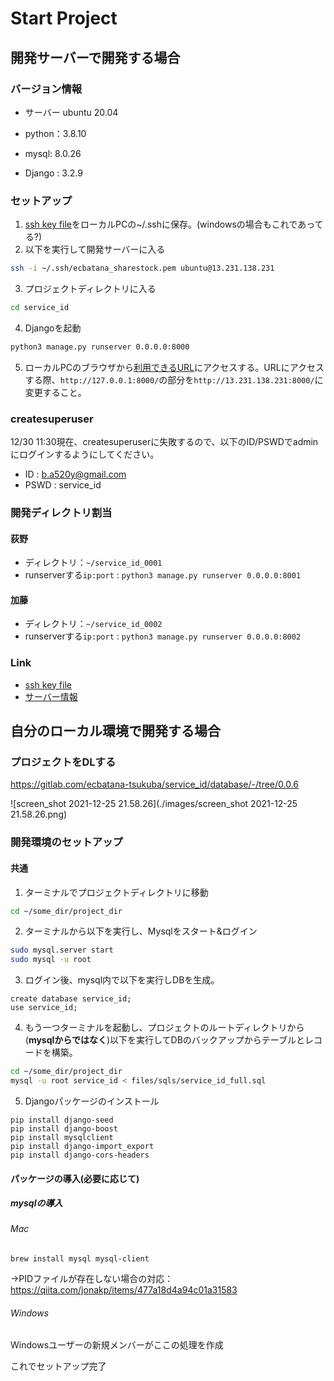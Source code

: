 # Start Project



## 開発サーバーで開発する場合

### バージョン情報

- サーバー ubuntu 20.04

- python：3.8.10
- mysql: 8.0.26
- Django : 3.2.9



### セットアップ

1. [ssh key file](https://www.dropbox.com/sh/eh8viz2cju3k7l5/AAAGWCZYHJzuTj5WqeXCgcL6a/key?dl=0&subfolder_nav_tracking=1)をローカルPCの~/.sshに保存。(windowsの場合もこれであってる?)
2. 以下を実行して開発サーバーに入る

```bash
ssh -i ~/.ssh/ecbatana_sharestock.pem ubuntu@13.231.138.231
```

3. プロジェクトディレクトリに入る

```bash
cd service_id
```

4. Djangoを起動

```bash
python3 manage.py runserver 0.0.0.0:8000
```

5. ローカルPCのブラウザから[利用できるURL](https://gitlab.com/ecbatana-tsukuba/service_id/database#url%E3%81%A8%E6%A9%9F%E8%83%BD)にアクセスする。URLにアクセスする際、`http://127.0.0.1:8000/`の部分を`http://13.231.138.231:8000/`に変更すること。



### createsuperuser

12/30 11:30現在、createsuperuserに失敗するので、以下のID/PSWDでadminにログインするようにしてください。

- ID : b.a520y@gmail.com
- PSWD : service_id



### 開発ディレクトリ割当

#### 荻野

- ディレクトリ：`~/service_id_0001`
- runserverする`ip:port` : `python3 manage.py runserver 0.0.0.0:8001` 



#### 加藤

- ディレクトリ：`~/service_id_0002`
- runserverする`ip:port` : `python3 manage.py runserver 0.0.0.0:8002`



### Link

- [ssh key file](https://www.dropbox.com/sh/eh8viz2cju3k7l5/AAAGWCZYHJzuTj5WqeXCgcL6a/key?dl=0&subfolder_nav_tracking=1)
- [サーバー情報](https://task.cafelatte.jp/projects/sabisuidpurototaipuzuo-cheng/wiki/wiki)



## 自分のローカル環境で開発する場合

### プロジェクトをDLする

https://gitlab.com/ecbatana-tsukuba/service_id/database/-/tree/0.0.6

![screen_shot 2021-12-25 21.58.26](./images/screen_shot 2021-12-25 21.58.26.png)



### 開発環境のセットアップ

#### 共通

1. ターミナルでプロジェクトディレクトリに移動

```bash
cd ~/some_dir/project_dir
```

2. ターミナルから以下を実行し、Mysqlをスタート&ログイン

```bash
sudo mysql.server start
sudo mysql -u root
```

3. ログイン後、mysql内で以下を実行しDBを生成。

```mysql
create database service_id;
use service_id;
```

4. もう一つターミナルを起動し、プロジェクトのルートディレクトリから(**mysqlからではなく**)以下を実行してDBのバックアップからテーブルとレコードを構築。

```bash
cd ~/some_dir/project_dir
mysql -u root service_id < files/sqls/service_id_full.sql
```

5. Djangoパッケージのインストール

```
pip install django-seed
pip install django-boost
pip install mysqlclient
pip install django-import_export
pip install django-cors-headers
```





#### パッケージの導入(必要に応じて) 

##### mysqlの導入

###### Mac

```
brew install mysql mysql-client
```

→PIDファイルが存在しない場合の対応：https://qiita.com/jonakp/items/477a18d4a94c01a31583



###### Windows

Windowsユーザーの新規メンバーがここの処理を作成



これでセットアップ完了

